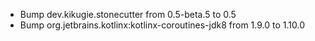 - Bump dev.kikugie.stonecutter from 0.5-beta.5 to 0.5
- Bump org.jetbrains.kotlinx:kotlinx-coroutines-jdk8 from 1.9.0 to 1.10.0
